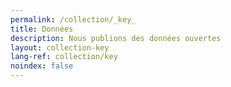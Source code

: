 ```yaml
---
permalink: /collection/_key_
title: Données
description: Nous publions des données ouvertes
layout: collection-key
lang-ref: collection/key
noindex: false
---
```


